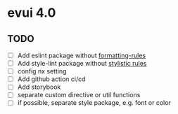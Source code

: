 # evui 4.0

## TODO

- [ ] Add eslint package without [formatting-rules](https://eslint.org/blog/2023/10/deprecating-formatting-rules/)
- [ ] Add style-lint package without [stylistic rules](https://stylelint.io/migration-guide/to-15/)
- [ ] config nx setting
- [ ] Add github action ci/cd
- [ ] Add storybook
- [ ] separate custom directive or util functions
- [ ] if possible, separate style package, e.g. font or color
